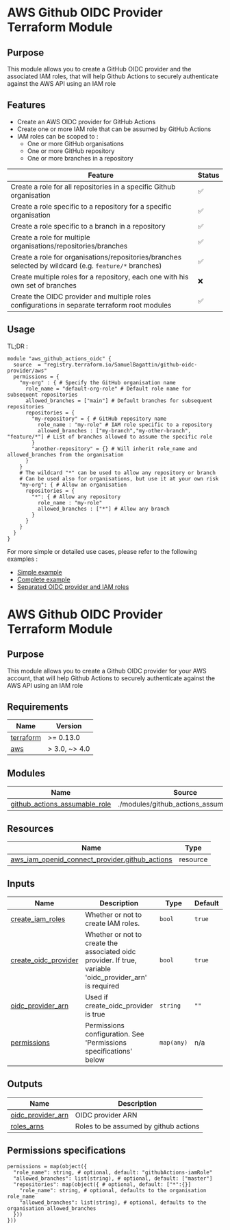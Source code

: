 
# AWS Github OIDC Provider Terraform Module

## Purpose
This module allows you to create a GitHub OIDC provider and the associated IAM roles, that will help Github Actions to securely authenticate against the AWS API using an IAM role

## Features
* Create an AWS OIDC provider for GitHub Actions
* Create one or more IAM role that can be assumed by GitHub Actions
* IAM roles can be scoped to :
  * One or more GitHub organisations
  * One or more GitHub repository
  * One or more branches in a repository

| Feature                                                                                                | Status |
|--------------------------------------------------------------------------------------------------------|--------|
| Create a role for all repositories in a specific Github organisation                                   | ✅      |
| Create a role specific to a repository for a specific organisation                                     | ✅      |
| Create a role specific to a branch in a repository                                                     | ✅      |
| Create a role for multiple organisations/repositories/branches                                         | ✅      |
| Create a role for organisations/repositories/branches selected by wildcard (e.g. `feature/*` branches) | ✅      | 
| Create multiple roles for a repository, each one with his own set of branches                          | ❌      |
| Create the OIDC provider and multiple roles configurations in separate terraform root modules          | ✅      |

## Usage
TL;DR :
```hcl
module "aws_github_actions_oidc" {
  source  = "registry.terraform.io/SamuelBagattin/github-oidc-provider/aws"
  permissions = {
    "my-org" : { # Specify the GitHub organisation name
      role_name = "default-org-role" # Default role name for subsequent repositories
      allowed_branches = ["main"] # Default branches for subsequent repositories
      repositories = {
        "my-repository" = { # GitHub repository name
          role_name : "my-role" # IAM role specific to a repository
          allowed_branches : ["my-branch","my-other-branch", "feature/*"] # List of branches allowed to assume the specific role
        }
        "another-repository" = {} # Will inherit role_name and allowed_branches from the organisation
      }
    }
    # The wildcard "*" can be used to allow any repository or branch
    # Can be used also for organisations, but use it at your own risk
    "my-org": { # Allow an organisation
      repositories = {
        "*": { # Allow any repository
          role_name : "my-role"
          allowed_branches : ["*"] # Allow any branch
        }
      }
    }
  }
}
```

For more simple or detailed use cases, please refer to the following examples :
- [Simple example](./examples/simple)
- [Complete example](./examples/complete)
- [Separated OIDC provider and IAM roles](./examples/separate_configuration)


<!-- BEGIN_TF_DOCS -->
# AWS Github OIDC Provider Terraform Module

## Purpose
This module allows you to create a Github OIDC provider for your AWS account, that will help Github Actions to securely authenticate against the AWS API using an IAM role

## Requirements

| Name | Version |
|------|---------|
| <a name="requirement_terraform"></a> [terraform](#requirement\_terraform) | >= 0.13.0 |
| <a name="requirement_aws"></a> [aws](#requirement\_aws) | > 3.0, ~> 4.0 |

## Modules

| Name | Source | Version |
|------|--------|---------|
| <a name="module_github_actions_assumable_role"></a> [github\_actions\_assumable\_role](#module\_github\_actions\_assumable\_role) | ./modules/github_actions_assumable_role | n/a |

## Resources

| Name | Type |
|------|------|
| [aws_iam_openid_connect_provider.github_actions](https://registry.terraform.io/providers/hashicorp/aws/latest/docs/resources/iam_openid_connect_provider) | resource |

## Inputs

| Name | Description | Type | Default | Required |
|------|-------------|------|---------|:--------:|
| <a name="input_create_iam_roles"></a> [create\_iam\_roles](#input\_create\_iam\_roles) | Whether or not to create IAM roles. | `bool` | `true` | no |
| <a name="input_create_oidc_provider"></a> [create\_oidc\_provider](#input\_create\_oidc\_provider) | Whether or not to create the associated oidc provider. If true, variable 'oidc\_provider\_arn' is required | `bool` | `true` | no |
| <a name="input_oidc_provider_arn"></a> [oidc\_provider\_arn](#input\_oidc\_provider\_arn) | Used if create\_oidc\_provider is true | `string` | `""` | no |
| <a name="input_permissions"></a> [permissions](#input\_permissions) | Permissions configuration. See 'Permissions specifications' below | `map(any)` | n/a | yes |

## Outputs

| Name | Description |
|------|-------------|
| <a name="output_oidc_provider_arn"></a> [oidc\_provider\_arn](#output\_oidc\_provider\_arn) | OIDC provider ARN |
| <a name="output_roles_arns"></a> [roles\_arns](#output\_roles\_arns) | Roles to be assumed by github actions |
<!-- END_TF_DOCS -->

## Permissions specifications
```hcl
permissions = map(object({
  "role_name": string, # optional, default: "githubActions-iamRole"
  "allowed_branches": list(string), # optional, default: ["master"]
  "repositories": map(object({ # optional, default: ["*":{}]
    "role_name": string, # optional, defaults to the organisation role_name
    "allowed_branches": list(string), # optional, defaults to the organisation allowed_branches
  }))
}))
```
